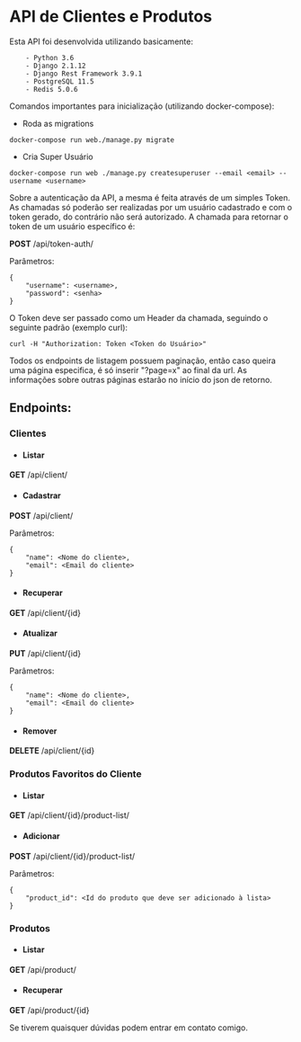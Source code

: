 <h1>API de Clientes e Produtos</h1>

Esta API foi desenvolvida utilizando basicamente:
```
    - Python 3.6
    - Django 2.1.12
    - Django Rest Framework 3.9.1
    - PostgreSQL 11.5
    - Redis 5.0.6
```


Comandos importantes para inicialização (utilizando docker-compose):

- Roda as migrations 
```
docker-compose run web./manage.py migrate 
```

- Cria Super Usuário
```
docker-compose run web ./manage.py createsuperuser --email <email> --username <username>
```

Sobre a autenticação da API, a mesma é feita através de um simples Token. As chamadas só poderão ser realizadas por um usuário cadastrado e com o token gerado, do contrário não será autorizado. A chamada para retornar o token de um usuário específico é:

__POST__ /api/token-auth/

Parâmetros: 
```
{
    "username": <username>,
    "password": <senha>
}
```

O Token deve ser passado como um Header da chamada, seguindo o seguinte padrão (exemplo curl):
```
curl -H "Authorization: Token <Token do Usuário>" 
```

Todos os endpoints de listagem possuem paginação, então caso queira uma página especifica, é só inserir "?page=x" ao final da url. As informações sobre outras páginas estarão no início do json de retorno. 

<h2>Endpoints:</h2>

<h3>Clientes</h3>

- <h4>Listar</h4>
__GET__ /api/client/


- <h4>Cadastrar</h4>
__POST__ /api/client/

Parâmetros:
```
{
    "name": <Nome do cliente>,
	"email": <Email do cliente>
}
```


- <h4>Recuperar</h4>
__GET__ /api/client/{id}


- <h4>Atualizar</h4>
__PUT__ /api/client/{id}

Parâmetros:
```
{
    "name": <Nome do cliente>,
    "email": <Email do cliente>
}
```


- <h4>Remover</h4>
__DELETE__ /api/client/{id}



<h3>Produtos Favoritos do Cliente</h3>

- <h4>Listar</h4>
__GET__ /api/client/{id}/product-list/


- <h4>Adicionar</h4>
__POST__ /api/client/{id}/product-list/

Parâmetros:
```
{
    "product_id": <Id do produto que deve ser adicionado à lista>
}
```


<h3>Produtos</h3>

- <h4>Listar</h4>
__GET__ /api/product/


- <h4>Recuperar</h4>
__GET__ /api/product/{id}

Se tiverem quaisquer dúvidas podem entrar em contato comigo.
